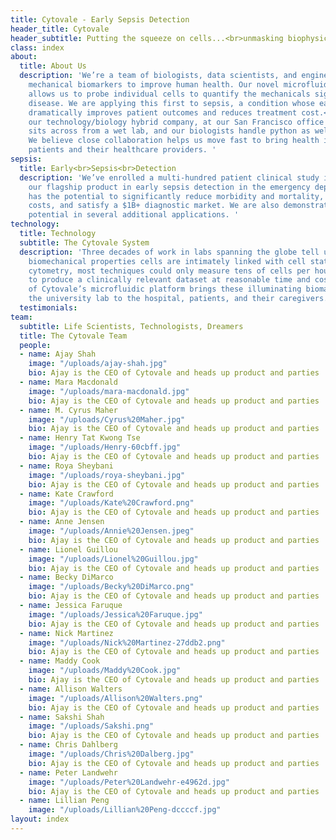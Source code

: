 ```yaml
---
title: Cytovale - Early Sepsis Detection
header_title: Cytovale
header_subtitle: Putting the squeeze on cells...<br>unmasking biophysical markers
class: index
about:
  title: About Us
  description: 'We’re a team of biologists, data scientists, and engineers developing
    mechanical biomarkers to improve human health. Our novel microfluidic platform
    allows us to probe individual cells to quantify the mechanicals signatures of
    disease. We are applying this first to sepsis, a condition whose early detection
    dramatically improves patient outcomes and reduces treatment cost.<br><br>Reflecting
    our technology/biology hybrid company, at our San Francisco office the data team
    sits across from a wet lab, and our biologists handle python as well as pipettes.
    We believe close collaboration helps us move fast to bring health insights to
    patients and their healthcare providers. '
sepsis:
  title: Early<br>Sepsis<br>Detection
  description: 'We’ve enrolled a multi-hundred patient clinical study in support of
    our flagship product in early sepsis detection in the emergency department, which
    has the potential to significantly reduce morbidity and mortality, decrease healthcare
    costs, and satisfy a $1B+ diagnostic market. We are also demonstrating our platform’s
    potential in several additional applications. '
technology:
  title: Technology
  subtitle: The Cytovale System
  description: 'Three decades of work in labs spanning the globe tell us that the
    biomechanical properties cells are intimately linked with cell state. Until deformability
    cytometry, most techniques could only measure tens of cells per hour—not enough
    to produce a clinically relevant dataset at reasonable time and cost. The speed
    of Cytovale’s microfluidic platform brings these illuminating biomarkers from
    the university lab to the hospital, patients, and their caregivers. '
  testimonials: 
team:
  subtitle: Life Scientists, Technologists, Dreamers
  title: The Cytovale Team
  people:
  - name: Ajay Shah
    image: "/uploads/ajay-shah.jpg"
    bio: Ajay is the CEO of Cytovale and heads up product and parties
  - name: Mara Macdonald
    image: "/uploads/mara-macdonald.jpg"
    bio: Ajay is the CEO of Cytovale and heads up product and parties
  - name: M. Cyrus Maher
    image: "/uploads/Cyrus%20Maher.jpg"
    bio: Ajay is the CEO of Cytovale and heads up product and parties
  - name: Henry Tat Kwong Tse
    image: "/uploads/Henry-60cbff.jpg"
    bio: Ajay is the CEO of Cytovale and heads up product and parties
  - name: Roya Sheybani
    image: "/uploads/roya-sheybani.jpg"
    bio: Ajay is the CEO of Cytovale and heads up product and parties
  - name: Kate Crawford
    image: "/uploads/Kate%20Crawford.png"
    bio: Ajay is the CEO of Cytovale and heads up product and parties
  - name: Anne Jensen
    image: "/uploads/Annie%20Jensen.jpeg"
    bio: Ajay is the CEO of Cytovale and heads up product and parties
  - name: Lionel Guillou
    image: "/uploads/Lionel%20Guillou.jpg"
    bio: Ajay is the CEO of Cytovale and heads up product and parties
  - name: Becky DiMarco
    image: "/uploads/Becky%20DiMarco.png"
    bio: Ajay is the CEO of Cytovale and heads up product and parties
  - name: Jessica Faruque
    image: "/uploads/Jessica%20Faruque.jpg"
    bio: Ajay is the CEO of Cytovale and heads up product and parties
  - name: Nick Martinez
    image: "/uploads/Nick%20Martinez-27ddb2.png"
    bio: Ajay is the CEO of Cytovale and heads up product and parties
  - name: Maddy Cook
    image: "/uploads/Maddy%20Cook.jpg"
    bio: Ajay is the CEO of Cytovale and heads up product and parties
  - name: Allison Walters
    image: "/uploads/Allison%20Walters.png"
    bio: Ajay is the CEO of Cytovale and heads up product and parties
  - name: Sakshi Shah
    image: "/uploads/Sakshi.png"
    bio: Ajay is the CEO of Cytovale and heads up product and parties
  - name: Chris Dahlberg
    image: "/uploads/Chris%20Dalberg.jpg"
    bio: Ajay is the CEO of Cytovale and heads up product and parties
  - name: Peter Landwehr
    image: "/uploads/Peter%20Landwehr-e4962d.jpg"
    bio: Ajay is the CEO of Cytovale and heads up product and parties
  - name: Lillian Peng
    image: "/uploads/Lillian%20Peng-dccccf.jpg"
layout: index
---
```


